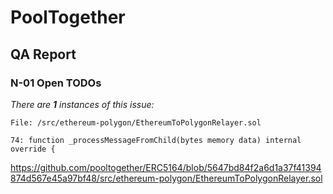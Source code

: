 # PoolTogether

## QA Report

### N-01 Open TODOs

_There are **1** instances of this issue:_

```solidity
File: /src/ethereum-polygon/EthereumToPolygonRelayer.sol

74: function _processMessageFromChild(bytes memory data) internal override {
```

https://github.com/pooltogether/ERC5164/blob/5647bd84f2a6d1a37f41394874d567e45a97bf48/src/ethereum-polygon/EthereumToPolygonRelayer.sol

